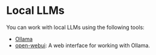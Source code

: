 # Local LLMs

You can work with local LLMs using the following tools:

- [Ollama](https://ollama.com/)
- [open-webui](https://github.com/open-webui/open-webui): A web interface for working with Ollama.
